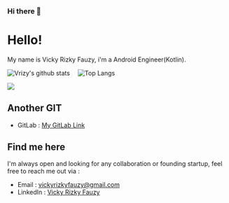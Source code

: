 ### Hi there 👋

# Hello!

My name is Vicky Rizky Fauzy, i'm a Android Engineer(Kotlin).

![Vrizy's github stats](https://github-readme-stats.vercel.app/api?username=vrizy&show_icons=true&line_height=21&show_icons=true&theme=nord)
<span style="display:inline-block; width: 10px;"></span>
![Top Langs](https://github-readme-stats.vercel.app/api/top-langs/?username=vrizy&show_icons=true&layout=compact&theme=nord&count_private=truecount_private=true)



<img src="https://github-readme-streak-stats.herokuapp.com/?user=vrizy&layout=compact&theme=nord"/>

<!-- ![Vrizy's blog](https://github-read-medium.vercel.app/latest?username=vrizy&limit=6&theme=nord) -->

## Another GIT
- GitLab : [My GitLab Link](https://gitlab.com/vicky.rizkyfauzy/)

## Find me here
I'm always open and looking for any collaboration or founding startup, feel free to reach me out via :
- Email : [vickyrizkyfauzy@gmail.com](mailto:vickyrizkyfauzy@gmail.com)
- LinkedIn : [Vicky Rizky Fauzy](https://www.linkedin.com/in/vickyrizkyfauzy/)

